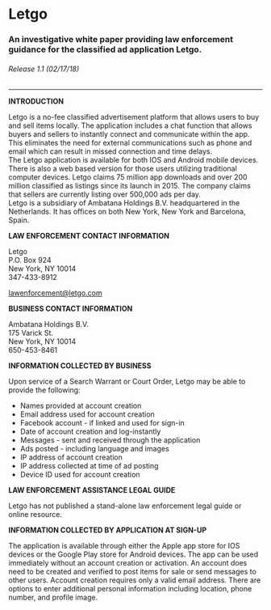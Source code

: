 # Letgo

### An investigative white paper providing law enforcement guidance for the classified ad application Letgo.

###### Release 1.1 \(02/17/18\)
___
**INTRODUCTION**

Letgo is a no-fee classified advertisement platform that allows users to buy and sell items locally.  The application includes a chat function that allows buyers and sellers to instantly connect and communicate within the app.  This eliminates the need for external communications such as phone and email which can result in missed connection and time delays.  
The Letgo application is available for both IOS and Android mobile devices.  There is also a web based version for those users utilizing traditional computer devices.  Letgo claims 75 million app downloads and over 200 million classified as listings since its launch in 2015.  The company claims that sellers are currently listing over 500,000 ads per day.  
Letgo is a subsidiary of Ambatana Holdings B.V. headquartered in the Netherlands.  It has offices on both New York, New York and Barcelona, Spain.  

**LAW ENFORCEMENT CONTACT INFORMATION**

Letgo  
P.O. Box 924  
New York, NY  10014  
347-433-8912   

<lawenforcement@letgo.com>  

**BUSINESS CONTACT INFORMATION**  

Ambatana Holdings B.V.   
175 Varick St.  
New York, NY 10014  
650-453-8461  

**INFORMATION COLLECTED BY BUSINESS**  

Upon service of a Search Warrant or Court Order, Letgo may be able to provide the following:  
* Names provided at account creation
* Email address used for account creation
* Facebook account - if linked and used for sign-in
* Date of account creation and log-instantly
* Messages - sent and received through the application
* Ads posted - including language and images
* IP address of account creation
* IP address collected at time of ad posting
* Device ID used for account creation  

**LAW ENFORCEMENT ASSISTANCE LEGAL GUIDE**  

Letgo has not published a stand-alone law enforcement legal guide or online resource.  

**INFORMATION COLLECTED BY APPLICATION AT SIGN-UP**  

The application is available through either the Apple app store for IOS devices or the Google Play store for Android devices.  The app can be used immediately without an account creation or activation.  An account does need to be created and verified to post items for sale or send messages to other users.  Account creation requires only a valid email address.  There are options to enter additional personal information including location, phone number, and profile image.  

 
